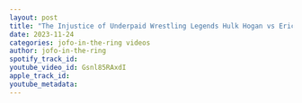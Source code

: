 ```yaml
---
layout: post
title: "The Injustice of Underpaid Wrestling Legends Hulk Hogan vs Eric Bishof"
date: 2023-11-24
categories: jofo-in-the-ring videos
author: jofo-in-the-ring
spotify_track_id: 
youtube_video_id: Gsnl85RAxdI
apple_track_id: 
youtube_metadata: 
---
```


